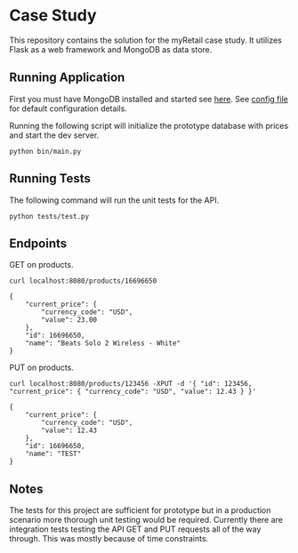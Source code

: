 Case Study
==========

This repository contains the solution for the myRetail case study. It utilizes Flask as a web framework and MongoDB as data store.


Running Application
-------------------

First you must have MongoDB installed and started see [here](https://docs.mongodb.com/manual/installation/). See [config file](./config.json) for default configuration details.

Running the following script will initialize the prototype database with prices and start the dev server.

    python bin/main.py


Running Tests
-------------

The following command will run the unit tests for the API.

    python tests/test.py


Endpoints
---------

GET on products.

    curl localhost:8080/products/16696650

    {
        "current_price": {
            "currency_code": "USD",
            "value": 23.00
        },
        "id": 16696650,
        "name": "Beats Solo 2 Wireless - White"
    }


PUT on products.

    curl localhost:8080/products/123456 -XPUT -d '{ "id": 123456, "current_price": { "currency_code": "USD", "value": 12.43 } }'

    {
        "current_price": {
            "currency_code": "USD",
            "value": 12.43
        },
        "id": 16696650,
        "name": "TEST"
    }

Notes
-----

The tests for this project are sufficient for prototype but in a production scenario more thorough unit testing would be required. Currently there are integration tests testing the API GET and PUT requests all of the way through. This was mostly because of time constraints.
